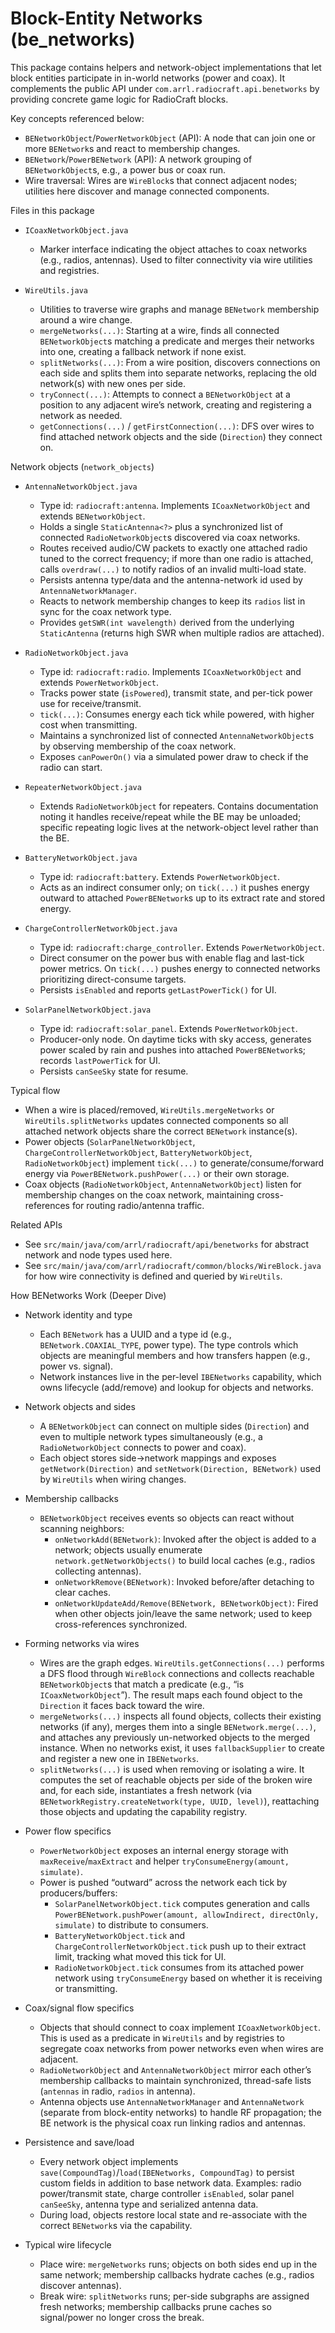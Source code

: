 # Block-Entity Networks (be_networks)

This package contains helpers and network-object implementations that let block entities participate in in-world networks (power and coax). It complements the public API under `com.arrl.radiocraft.api.benetworks` by providing concrete game logic for RadioCraft blocks.

Key concepts referenced below:
- `BENetworkObject`/`PowerNetworkObject` (API): A node that can join one or more `BENetwork`s and react to membership changes.
- `BENetwork`/`PowerBENetwork` (API): A network grouping of `BENetworkObject`s, e.g., a power bus or coax run.
- Wire traversal: Wires are `WireBlock`s that connect adjacent nodes; utilities here discover and manage connected components.

Files in this package

- `ICoaxNetworkObject.java`
  - Marker interface indicating the object attaches to coax networks (e.g., radios, antennas). Used to filter connectivity via wire utilities and registries.

- `WireUtils.java`
  - Utilities to traverse wire graphs and manage `BENetwork` membership around a wire change.
  - `mergeNetworks(...)`: Starting at a wire, finds all connected `BENetworkObject`s matching a predicate and merges their networks into one, creating a fallback network if none exist.
  - `splitNetworks(...)`: From a wire position, discovers connections on each side and splits them into separate networks, replacing the old network(s) with new ones per side.
  - `tryConnect(...)`: Attempts to connect a `BENetworkObject` at a position to any adjacent wire’s network, creating and registering a network as needed.
  - `getConnections(...)` / `getFirstConnection(...)`: DFS over wires to find attached network objects and the side (`Direction`) they connect on.

Network objects (`network_objects`)

- `AntennaNetworkObject.java`
  - Type id: `radiocraft:antenna`. Implements `ICoaxNetworkObject` and extends `BENetworkObject`.
  - Holds a single `StaticAntenna<?>` plus a synchronized list of connected `RadioNetworkObject`s discovered via coax networks.
  - Routes received audio/CW packets to exactly one attached radio tuned to the correct frequency; if more than one radio is attached, calls `overdraw(...)` to notify radios of an invalid multi-load state.
  - Persists antenna type/data and the antenna-network id used by `AntennaNetworkManager`.
  - Reacts to network membership changes to keep its `radios` list in sync for the coax network type.
  - Provides `getSWR(int wavelength)` derived from the underlying `StaticAntenna` (returns high SWR when multiple radios are attached).

- `RadioNetworkObject.java`
  - Type id: `radiocraft:radio`. Implements `ICoaxNetworkObject` and extends `PowerNetworkObject`.
  - Tracks power state (`isPowered`), transmit state, and per-tick power use for receive/transmit.
  - `tick(...)`: Consumes energy each tick while powered, with higher cost when transmitting.
  - Maintains a synchronized list of connected `AntennaNetworkObject`s by observing membership of the coax network.
  - Exposes `canPowerOn()` via a simulated power draw to check if the radio can start.

- `RepeaterNetworkObject.java`
  - Extends `RadioNetworkObject` for repeaters. Contains documentation noting it handles receive/repeat while the BE may be unloaded; specific repeating logic lives at the network-object level rather than the BE.

- `BatteryNetworkObject.java`
  - Type id: `radiocraft:battery`. Extends `PowerNetworkObject`.
  - Acts as an indirect consumer only; on `tick(...)` it pushes energy outward to attached `PowerBENetwork`s up to its extract rate and stored energy.

- `ChargeControllerNetworkObject.java`
  - Type id: `radiocraft:charge_controller`. Extends `PowerNetworkObject`.
  - Direct consumer on the power bus with enable flag and last-tick power metrics. On `tick(...)` pushes energy to connected networks prioritizing direct-consume targets.
  - Persists `isEnabled` and reports `getLastPowerTick()` for UI.

- `SolarPanelNetworkObject.java`
  - Type id: `radiocraft:solar_panel`. Extends `PowerNetworkObject`.
  - Producer-only node. On daytime ticks with sky access, generates power scaled by rain and pushes into attached `PowerBENetwork`s; records `lastPowerTick` for UI.
  - Persists `canSeeSky` state for resume.

Typical flow

- When a wire is placed/removed, `WireUtils.mergeNetworks` or `WireUtils.splitNetworks` updates connected components so all attached network objects share the correct `BENetwork` instance(s).
- Power objects (`SolarPanelNetworkObject`, `ChargeControllerNetworkObject`, `BatteryNetworkObject`, `RadioNetworkObject`) implement `tick(...)` to generate/consume/forward energy via `PowerBENetwork.pushPower(...)` or their own storage.
- Coax objects (`RadioNetworkObject`, `AntennaNetworkObject`) listen for membership changes on the coax network, maintaining cross-references for routing radio/antenna traffic.

Related APIs

- See `src/main/java/com/arrl/radiocraft/api/benetworks` for abstract network and node types used here.
- See `src/main/java/com/arrl/radiocraft/common/blocks/WireBlock.java` for how wire connectivity is defined and queried by `WireUtils`.

How BENetworks Work (Deeper Dive)

- Network identity and type
  - Each `BENetwork` has a UUID and a type id (e.g., `BENetwork.COAXIAL_TYPE`, power type). The type controls which objects are meaningful members and how transfers happen (e.g., power vs. signal).
  - Network instances live in the per-level `IBENetworks` capability, which owns lifecycle (add/remove) and lookup for objects and networks.

- Network objects and sides
  - A `BENetworkObject` can connect on multiple sides (`Direction`) and even to multiple network types simultaneously (e.g., a `RadioNetworkObject` connects to power and coax).
  - Each object stores side→network mappings and exposes `getNetwork(Direction)` and `setNetwork(Direction, BENetwork)` used by `WireUtils` when wiring changes.

- Membership callbacks
  - `BENetworkObject` receives events so objects can react without scanning neighbors:
    - `onNetworkAdd(BENetwork)`: Invoked after the object is added to a network; objects usually enumerate `network.getNetworkObjects()` to build local caches (e.g., radios collecting antennas).
    - `onNetworkRemove(BENetwork)`: Invoked before/after detaching to clear caches.
    - `onNetworkUpdateAdd/Remove(BENetwork, BENetworkObject)`: Fired when other objects join/leave the same network; used to keep cross-references synchronized.

- Forming networks via wires
  - Wires are the graph edges. `WireUtils.getConnections(...)` performs a DFS flood through `WireBlock` connections and collects reachable `BENetworkObject`s that match a predicate (e.g., “is `ICoaxNetworkObject`”). The result maps each found object to the `Direction` it faces back toward the wire.
  - `mergeNetworks(...)` inspects all found objects, collects their existing networks (if any), merges them into a single `BENetwork.merge(...)`, and attaches any previously un-networked objects to the merged instance. When no networks exist, it uses `fallbackSupplier` to create and register a new one in `IBENetworks`.
  - `splitNetworks(...)` is used when removing or isolating a wire. It computes the set of reachable objects per side of the broken wire and, for each side, instantiates a fresh network (via `BENetworkRegistry.createNetwork(type, UUID, level)`), reattaching those objects and updating the capability registry.

- Power flow specifics
  - `PowerNetworkObject` exposes an internal energy storage with `maxReceive`/`maxExtract` and helper `tryConsumeEnergy(amount, simulate)`.
  - Power is pushed “outward” across the network each tick by producers/buffers:
    - `SolarPanelNetworkObject.tick` computes generation and calls `PowerBENetwork.pushPower(amount, allowIndirect, directOnly, simulate)` to distribute to consumers.
    - `BatteryNetworkObject.tick` and `ChargeControllerNetworkObject.tick` push up to their extract limit, tracking what moved this tick for UI.
    - `RadioNetworkObject.tick` consumes from its attached power network using `tryConsumeEnergy` based on whether it is receiving or transmitting.

- Coax/signal flow specifics
  - Objects that should connect to coax implement `ICoaxNetworkObject`. This is used as a predicate in `WireUtils` and by registries to segregate coax networks from power networks even when wires are adjacent.
  - `RadioNetworkObject` and `AntennaNetworkObject` mirror each other’s membership callbacks to maintain synchronized, thread-safe lists (`antennas` in radio, `radios` in antenna).
  - Antenna objects use `AntennaNetworkManager` and `AntennaNetwork` (separate from block-entity networks) to handle RF propagation; the BE network is the physical coax run linking radios and antennas.

- Persistence and save/load
  - Every network object implements `save(CompoundTag)`/`load(IBENetworks, CompoundTag)` to persist custom fields in addition to base network data. Examples: radio power/transmit state, charge controller `isEnabled`, solar panel `canSeeSky`, antenna type and serialized antenna data.
  - During load, objects restore local state and re-associate with the correct `BENetwork`s via the capability.

- Typical wire lifecycle
  - Place wire: `mergeNetworks` runs; objects on both sides end up in the same network; membership callbacks hydrate caches (e.g., radios discover antennas).
  - Break wire: `splitNetworks` runs; per-side subgraphs are assigned fresh networks; membership callbacks prune caches so signal/power no longer cross the break.

